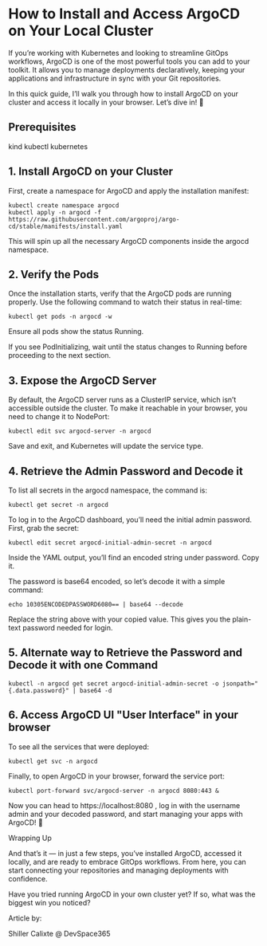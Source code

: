# How to Install and Access ArgoCD on Your Local Cluster

If you’re working with Kubernetes and looking to streamline GitOps workflows, ArgoCD is one of the most powerful tools you can add to your toolkit. It allows you to manage deployments declaratively, keeping your applications and infrastructure in sync with your Git repositories.

In this quick guide, I’ll walk you through how to install ArgoCD on your cluster and access it locally in your browser. Let’s dive in! 🚀

## Prerequisites

kind
kubectl
kubernetes


## 1. Install ArgoCD on your Cluster

First, create a namespace for ArgoCD and apply the installation manifest:
```
kubectl create namespace argocd
kubectl apply -n argocd -f https://raw.githubusercontent.com/argoproj/argo-cd/stable/manifests/install.yaml
```

This will spin up all the necessary ArgoCD components inside the argocd namespace.

## 2. Verify the Pods

Once the installation starts, verify that the ArgoCD pods are running properly. Use the following command to watch their status in real-time:
```
kubectl get pods -n argocd -w
```

Ensure all pods show the status Running.

If you see PodInitializing, wait until the status changes to Running before proceeding to the next section.

## 3. Expose the ArgoCD Server

By default, the ArgoCD server runs as a ClusterIP service, which isn’t accessible outside the cluster. To make it reachable in your browser, you need to change it to NodePort:
```
kubectl edit svc argocd-server -n argocd
```

Save and exit, and Kubernetes will update the service type.

## 4. Retrieve the Admin Password and Decode it

To list all secrets in the argocd namespace, the command is:
```
kubectl get secret -n argocd
```
To log in to the ArgoCD dashboard, you’ll need the initial admin password. First, grab the secret:
```
kubectl edit secret argocd-initial-admin-secret -n argocd
```

Inside the YAML output, you’ll find an encoded string under password. Copy it.

The password is base64 encoded, so let’s decode it with a simple command:
```
echo 10305ENCODEDPASSWORD6080== | base64 --decode
```

Replace the string above with your copied value. This gives you the plain-text password needed for login.

## 5. Alternate way to Retrieve the Password and Decode it with one Command

```
kubectl -n argocd get secret argocd-initial-admin-secret -o jsonpath="{.data.password}" | base64 -d
```
## 6. Access ArgoCD UI "User Interface" in your browser 

To see all the services that were deployed:
```
kubectl get svc -n argocd
```

Finally, to open ArgoCD in your browser, forward the service port:
```
kubectl port-forward svc/argocd-server -n argocd 8080:443 &
```

Now you can head to https://localhost:8080
, log in with the username admin and your decoded password, and start managing your apps with ArgoCD! 🎉

Wrapping Up

And that’s it — in just a few steps, you’ve installed ArgoCD, accessed it locally, and are ready to embrace GitOps workflows. From here, you can start connecting your repositories and managing deployments with confidence.

Have you tried running ArgoCD in your own cluster yet? If so, what was the biggest win you noticed?

Article by:

Shiller Calixte 
@ DevSpace365
